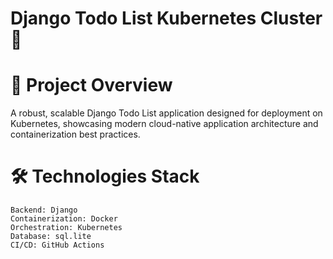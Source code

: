 # Django Todo List Kubernetes Cluster 🚀

# 📌 Project Overview

A robust, scalable Django Todo List application designed for deployment on Kubernetes, showcasing modern cloud-native application architecture and containerization best practices.

# 🛠 Technologies Stack

    Backend: Django
    Containerization: Docker
    Orchestration: Kubernetes
    Database: sql.lite
    CI/CD: GitHub Actions

    
